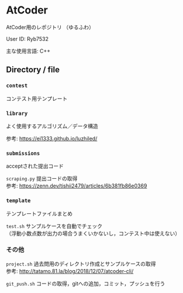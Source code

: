 # AtCoder

AtCoder用のレポジトリ
（ゆるふわ）

User ID: Ryb7532

主な使用言語: C++

## Directory / file

### `contest`

コンテスト用テンプレート

### `library`

よく使用するアルゴリズム／データ構造

参考: https://ei1333.github.io/luzhiled/

### `submissions`

acceptされた提出コード  

`scraping.py` 提出コードの取得  
参考: https://zenn.dev/tishii2479/articles/6b381fb86e0369


### `template`

テンプレートファイルまとめ  

`test.sh` サンプルケースを自動でチェック  
（浮動小数点数が出力の場合うまくいかないし，コンテスト中は使えない）

### その他
`project.sh` 過去問用のディレクトリ作成とサンプルケースの取得  
参考: http://tatamo.81.la/blog/2018/12/07/atcoder-cli/

`git_push.sh` コードの取得，gitへの追加，コミット，プッシュを行う